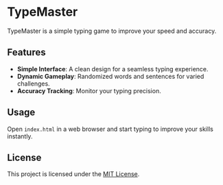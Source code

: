 # TypeMaster

TypeMaster is a simple typing game to improve your speed and accuracy.

## Features

- **Simple Interface**: A clean design for a seamless typing experience.
- **Dynamic Gameplay**: Randomized words and sentences for varied challenges.
- **Accuracy Tracking**: Monitor your typing precision.

## Usage

Open `index.html` in a web browser and start typing to improve your skills instantly.

## License

This project is licensed under the [MIT License](LICENSE).
